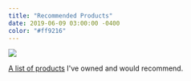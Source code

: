 ```yaml
---
title: "Recommended Products"
date: 2019-06-09 03:00:00 -0400
color: "#ff9216"
---
```


[![](https://files.elliott.computer/images/recommended-products.png)](https://files.elliott.computer/sites/recommended-products/)

[A list of products](https://files.elliott.computer/sites/recommended-products/) I've owned and would recommend.

<!-- ![](https://files.elliott.computer/images/felt-laptop-case.jpg)

**Laptop case**<br />
MacBook Pro 13" felt sleeve

[Ebay](https://rover.ebay.com/rover/1/710-53481-19255-0/1?icep_id=114&ipn=icep&toolid=20004&campid=5338547922&mpre=https%3A%2F%2Fwww.ebay.co.uk%2Fitm%2F272120004984)

<br /><br />


![](https://files.elliott.computer/images/bose-headphones.jpg)

**Headphones**<br />
Bose QuietComfort 35 II

[Amazon](https://amzn.to/31kgeJg)

<br /><br />


![](https://files.elliott.computer/images/safety-glasses.jpg)

**Sunglasses / Safety glasses**<br />
Rugged Blue Diablo Safety Glasses (Blue Mirror 3 Pair)

[Amazon](https://amzn.to/2X4RFRr)

<br /><br />

![](https://files.elliott.computer/images/mouse.jpg)

**Mouse**<br />
Razer DeathAdder Elite Gaming Mouse

[Amazon](https://amzn.to/2KCo5Md)

<br /><br />

![](https://files.elliott.computer/images/thermos.jpg)

**Thermos**<br />
Zojirushi Stainless Vacuum Mug, 10 oz/0.30 L, Lime Yellow

[Amazon](https://amzn.to/2XG8E9K)

<br /><br />

![](https://files.elliott.computer/images/happy-hacker-keyboard.jpg)

**Keyboard**<br />
Happy Hacking Keyboard Professional2 (Black No Keytop Print/blank)

[Amazon](https://amzn.to/2WzU86W)

<br /><br /> -->



<!-- **Vacuum**
Makita XLC02RB1W 18V Compact Lithium-Ion Cordless Vacuum Kit with 2.0 Amp Battery
https://amzn.to/2K4LvdN

<br /><br />

**Bike light**
Serfas Raider USB Rechargeable Headlight, Black, One Size
https://amzn.to/2WvrZxy

<br /><br />

**Yoga Mat**
Textured Non Slip Yoga Mat,72"x 26" Thickness 1/4"
https://amzn.to/2Mx8RKX

<br /><br />

**Ethernet Switch**
CISCO SYSTEMS 5-Port Ethernet Switch
https://amzn.to/2WyMmda

<br /><br />

**Earth Ball**
"Huge Inflatable Globe, 1 Meter in Diameter, Earthball"
https://amzn.to/2F0j38N

<br /><br />

**Futon**
EMOOR Japanese Traditional Futon Mattress Classe (39 x 83 x 3 in.) with Mattress Cover (Gray), Twin-Long Size. Made in Japan
https://amzn.to/2EZsh5k -->

